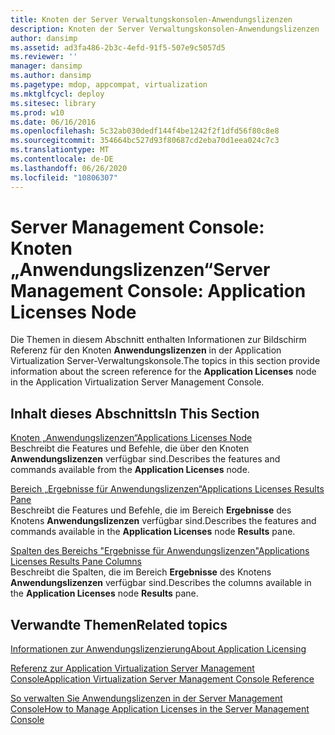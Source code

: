 ```yaml
---
title: Knoten der Server Verwaltungskonsolen-Anwendungslizenzen
description: Knoten der Server Verwaltungskonsolen-Anwendungslizenzen
author: dansimp
ms.assetid: ad3fa486-2b3c-4efd-91f5-507e9c5057d5
ms.reviewer: ''
manager: dansimp
ms.author: dansimp
ms.pagetype: mdop, appcompat, virtualization
ms.mktglfcycl: deploy
ms.sitesec: library
ms.prod: w10
ms.date: 06/16/2016
ms.openlocfilehash: 5c32ab030dedf144f4be1242f2f1dfd56f80c8e8
ms.sourcegitcommit: 354664bc527d93f80687cd2eba70d1eea024c7c3
ms.translationtype: MT
ms.contentlocale: de-DE
ms.lasthandoff: 06/26/2020
ms.locfileid: "10806307"
---
```

# <span data-ttu-id="19eae-103">Server Management Console: Knoten „Anwendungslizenzen“</span><span class="sxs-lookup"><span data-stu-id="19eae-103">Server Management Console: Application Licenses Node</span></span>


<span data-ttu-id="19eae-104">Die Themen in diesem Abschnitt enthalten Informationen zur Bildschirm Referenz für den Knoten **Anwendungslizenzen** in der Application Virtualization Server-Verwaltungskonsole.</span><span class="sxs-lookup"><span data-stu-id="19eae-104">The topics in this section provide information about the screen reference for the **Application Licenses** node in the Application Virtualization Server Management Console.</span></span>

## <span data-ttu-id="19eae-105">Inhalt dieses Abschnitts</span><span class="sxs-lookup"><span data-stu-id="19eae-105">In This Section</span></span>


<a href="" id="applications-licenses-node"></a>[<span data-ttu-id="19eae-106">Knoten „Anwendungslizenzen“</span><span class="sxs-lookup"><span data-stu-id="19eae-106">Applications Licenses Node</span></span>](applications-licenses-node.md)  
<span data-ttu-id="19eae-107">Beschreibt die Features und Befehle, die über den Knoten **Anwendungslizenzen** verfügbar sind.</span><span class="sxs-lookup"><span data-stu-id="19eae-107">Describes the features and commands available from the **Application Licenses** node.</span></span>

<a href="" id="applications-licenses-results-pane"></a>[<span data-ttu-id="19eae-108">Bereich „Ergebnisse für Anwendungslizenzen“</span><span class="sxs-lookup"><span data-stu-id="19eae-108">Applications Licenses Results Pane</span></span>](applications-licenses-results-pane.md)  
<span data-ttu-id="19eae-109">Beschreibt die Features und Befehle, die im Bereich **Ergebnisse** des Knotens **Anwendungslizenzen** verfügbar sind.</span><span class="sxs-lookup"><span data-stu-id="19eae-109">Describes the features and commands available in the **Application Licenses** node **Results** pane.</span></span>

<a href="" id="applications-licenses-results-pane-columns"></a>[<span data-ttu-id="19eae-110">Spalten des Bereichs "Ergebnisse für Anwendungslizenzen"</span><span class="sxs-lookup"><span data-stu-id="19eae-110">Applications Licenses Results Pane Columns</span></span>](applications-licenses-results-pane-columns.md)  
<span data-ttu-id="19eae-111">Beschreibt die Spalten, die im Bereich **Ergebnisse** des Knotens **Anwendungslizenzen** verfügbar sind.</span><span class="sxs-lookup"><span data-stu-id="19eae-111">Describes the columns available in the **Application Licenses** node **Results** pane.</span></span>

## <span data-ttu-id="19eae-112">Verwandte Themen</span><span class="sxs-lookup"><span data-stu-id="19eae-112">Related topics</span></span>


[<span data-ttu-id="19eae-113">Informationen zur Anwendungslizenzierung</span><span class="sxs-lookup"><span data-stu-id="19eae-113">About Application Licensing</span></span>](about-application-licensing.md)

[<span data-ttu-id="19eae-114">Referenz zur Application Virtualization Server Management Console</span><span class="sxs-lookup"><span data-stu-id="19eae-114">Application Virtualization Server Management Console Reference</span></span>](application-virtualization-server-management-console-reference.md)

[<span data-ttu-id="19eae-115">So verwalten Sie Anwendungslizenzen in der Server Management Console</span><span class="sxs-lookup"><span data-stu-id="19eae-115">How to Manage Application Licenses in the Server Management Console</span></span>](how-to-manage-application-licenses-in-the-server-management-console.md)

 

 





